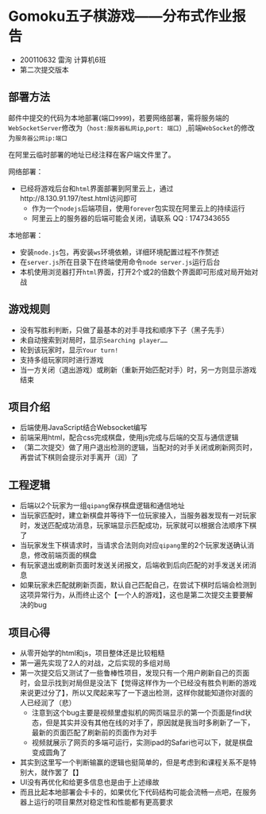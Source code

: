 # Gomoku五子棋游戏——分布式作业报告

- 200110632 雷洵 计算机6班
- 第二次提交版本

## 部署方法

邮件中提交的代码为本地部署(端口`9999`)，若要网络部署，需将服务端的`WebSocketServer`修改为（`host:服务器私网ip`,`port: 端口`）,前端`WebSocket`的修改为`服务器公网ip:端口`

在阿里云临时部署的地址已经注释在客户端文件里了。

网络部署：

- 已经将游戏后台和`html`界面部署到阿里云上，通过http://8.130.91.197/test.html访问即可
  - 作为一个`nodejs`后端项目，使用`forever`包实现在阿里云上的持续运行
  - 阿里云上的服务器的后端可能会关闭，请联系 QQ : 1747343655


本地部署：

- 安装`node.js`包，再安装`ws`环境依赖，详细环境配置过程不作赘述
- 在`server.js`所在目录下在终端使用命令`node server.js`运行后台
- 本机使用浏览器打开`html`界面，打开2个或2的倍数个界面即可形成对局开始对战

## 游戏规则

- 没有写胜利判断，只做了最基本的对手寻找和顺序下子（黑子先手）
- 未自动搜索到对局时，显示`Searching player……`
- 轮到该玩家时，显示`Your turn!`
- 支持多组玩家同时进行游戏
- 当一方关闭（退出游戏）或刷新（重新开始匹配对手）时，另一方则显示游戏结束

## 项目介绍

- 后端使用JavaScript结合Websocket编写
- 前端采用html，配合css完成棋盘，使用js完成与后端的交互与通信逻辑
- （第二次提交）做了用户退出检测的逻辑，当配对的对手关闭或刷新网页时，再尝试下棋则会提示对手离开（润）了

## 工程逻辑

- 后端以2个玩家为一组`qipang`保存棋盘逻辑和通信地址
- 当玩家匹配时，建立新棋盘并等待下一位玩家接入，当服务器发现有一对玩家时，发送匹配成功消息，玩家端显示匹配成功，玩家就可以根据合法顺序下棋了
- 当玩家发生下棋请求时，当请求合法则向对应`qipang`里的2个玩家发送确认消息，修改前端页面的棋盘
- 有玩家退出或刷新页面时发送关闭报文，后端收到后向匹配的对手发送关闭消息
- 如果玩家未匹配就刷新页面，默认自己匹配自己，在尝试下棋时后端会检测到这项异常行为，从而终止这个【一个人的游戏】，这也是第二次提交主要要解决的bug

## 项目心得

- 从零开始学的html和js，项目整体还是比较粗糙
- 第一遍先实现了2人的对战，之后实现的多组对局
- 第一次提交后又测试了一些鲁棒性项目，发现只有一个用户刷新自己的页面时，会显示找到对局但是没法下【觉得这样作为一个已经没有胜负判断的游戏来说更过分了】，所以又爬起来写了一下退出检测，这样你就能知道你对面的人已经润了（悲）
  - 注意到这个bug主要是视频里虚拟机的网页端显示的第一个页面是find状态，但是其实并没有其他在线的对手了，原因就是我当时多刷新了一下，最新的页面匹配了刷新前的页面作为对手
  - 视频就展示了网页的多端可运行，实测ipad的Safari也可以下，就是棋盘变成圆角了
- 其实到这里写一个判断输赢的逻辑也挺简单的，但是考虑到和课程关系不是特别大，就作罢了【】
- UI没有再优化和给更多信息也是由于上述缘故
- 而且比起本地部署会卡卡的，如果优化下代码结构可能会流畅一点吧，在服务器上运行的项目果然对稳定性和性能都有更高要求

